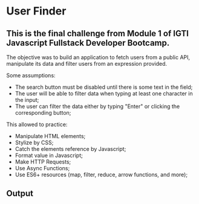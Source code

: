 # User Finder
## This is the final challenge from Module 1 of IGTI Javascript Fullstack Developer Bootcamp.
The objective was to build an application to fetch users from a public API, manipulate its data and filter users from an expression provided.

Some assumptions:
* The search button must be disabled until there is some text in the field;
* The user will be able to filter data when typing at least one character in the input;
* The user can filter the data either by typing "Enter" or clicking the corresponding button;

This allowed to practice:
* Manipulate HTML elements;
* Stylize by CSS;
* Catch the elements reference by Javascript;
* Format value in Javascript;
* Make HTTP Requests;
* Use Async Functions;
* Use ES6+ resources (map, filter, reduce, arrow functions, and more);

## Output